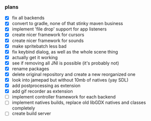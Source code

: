 ### plans
- [X] fix all backends
- [X] convert to gradle, none of that stinky maven business
- [X] implement 'file drop' support for app listeners
- [X] create nicer framework for cursors
- [X] create nicer framework for sounds
- [X] make spritebatch less bad
- [X] fix keybind dialog, as well as the whole scene thing
- [X] actually get it working
- [X] see if removing all JNI is possible (it's probably not)
- [X] rename packages
- [X] delete original repository and create a new reorganized one
- [X] look into jamepad but without 10mb of natives (yay SDL)
- [X] add postprocessing as extension
- [X] add gif recorder as extension
- [ ] implement controller framework for each backend
- [ ] implement natives builds, replace old libGDX natives and classes completely
- [ ] create build server
